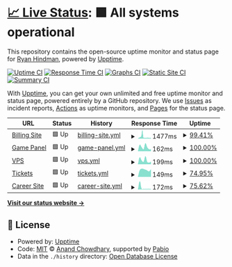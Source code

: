 # [📈 Live Status](https://status.boundlesshosting.xyz): <!--live status--> **🟩 All systems operational**

This repository contains the open-source uptime monitor and status page for [Ryan Hindman](ryanhindman.top), powered by [Upptime](https://github.com/upptime/upptime).

[![Uptime CI](https://github.com/Ryanhindman6654/statsupagebh/workflows/Uptime%20CI/badge.svg)](https://github.com/Ryanhindman6654/statsupagebh/actions?query=workflow%3A%22Uptime+CI%22)
[![Response Time CI](https://github.com/Ryanhindman6654/statsupagebh/workflows/Response%20Time%20CI/badge.svg)](https://github.com/Ryanhindman6654/statsupagebh/actions?query=workflow%3A%22Response+Time+CI%22)
[![Graphs CI](https://github.com/Ryanhindman6654/statsupagebh/workflows/Graphs%20CI/badge.svg)](https://github.com/Ryanhindman6654/statsupagebh/actions?query=workflow%3A%22Graphs+CI%22)
[![Static Site CI](https://github.com/Ryanhindman6654/statsupagebh/workflows/Static%20Site%20CI/badge.svg)](https://github.com/Ryanhindman6654/statsupagebh/actions?query=workflow%3A%22Static+Site+CI%22)
[![Summary CI](https://github.com/Ryanhindman6654/statsupagebh/workflows/Summary%20CI/badge.svg)](https://github.com/Ryanhindman6654/statsupagebh/actions?query=workflow%3A%22Summary+CI%22)

With [Upptime](https://upptime.js.org), you can get your own unlimited and free uptime monitor and status page, powered entirely by a GitHub repository. We use [Issues](https://github.com/Ryanhindman6654/statsupagebh/issues) as incident reports, [Actions](https://github.com/Ryanhindman6654/statsupagebh/actions) as uptime monitors, and [Pages](https://status.boundlesshosting.xyz) for the status page.

<!--start: status pages-->
<!-- This summary is generated by Upptime (https://github.com/upptime/upptime) -->
<!-- Do not edit this manually, your changes will be overwritten -->
<!-- prettier-ignore -->
| URL | Status | History | Response Time | Uptime |
| --- | ------ | ------- | ------------- | ------ |
| <img alt="" src="https://icons.duckduckgo.com/ip3/boundlesshosting.xyz.ico" height="13"> [Billing Site](https://boundlesshosting.xyz) | 🟩 Up | [billing-site.yml](https://github.com/Ryanhindman6654/statsupagebh/commits/HEAD/history/billing-site.yml) | <details><summary><img alt="Response time graph" src="./graphs/billing-site/response-time-week.png" height="20"> 1477ms</summary><br><a href="https://uptime.boundlesshosting.xyz/history/billing-site"><img alt="Response time 904" src="https://img.shields.io/endpoint?url=https%3A%2F%2Fraw.githubusercontent.com%2FRyanhindman6654%2Fstatsupagebh%2FHEAD%2Fapi%2Fbilling-site%2Fresponse-time.json"></a><br><a href="https://uptime.boundlesshosting.xyz/history/billing-site"><img alt="24-hour response time 779" src="https://img.shields.io/endpoint?url=https%3A%2F%2Fraw.githubusercontent.com%2FRyanhindman6654%2Fstatsupagebh%2FHEAD%2Fapi%2Fbilling-site%2Fresponse-time-day.json"></a><br><a href="https://uptime.boundlesshosting.xyz/history/billing-site"><img alt="7-day response time 1477" src="https://img.shields.io/endpoint?url=https%3A%2F%2Fraw.githubusercontent.com%2FRyanhindman6654%2Fstatsupagebh%2FHEAD%2Fapi%2Fbilling-site%2Fresponse-time-week.json"></a><br><a href="https://uptime.boundlesshosting.xyz/history/billing-site"><img alt="30-day response time 1085" src="https://img.shields.io/endpoint?url=https%3A%2F%2Fraw.githubusercontent.com%2FRyanhindman6654%2Fstatsupagebh%2FHEAD%2Fapi%2Fbilling-site%2Fresponse-time-month.json"></a><br><a href="https://uptime.boundlesshosting.xyz/history/billing-site"><img alt="1-year response time 904" src="https://img.shields.io/endpoint?url=https%3A%2F%2Fraw.githubusercontent.com%2FRyanhindman6654%2Fstatsupagebh%2FHEAD%2Fapi%2Fbilling-site%2Fresponse-time-year.json"></a></details> | <details><summary><a href="https://uptime.boundlesshosting.xyz/history/billing-site">99.41%</a></summary><a href="https://uptime.boundlesshosting.xyz/history/billing-site"><img alt="All-time uptime 99.85%" src="https://img.shields.io/endpoint?url=https%3A%2F%2Fraw.githubusercontent.com%2FRyanhindman6654%2Fstatsupagebh%2FHEAD%2Fapi%2Fbilling-site%2Fuptime.json"></a><br><a href="https://uptime.boundlesshosting.xyz/history/billing-site"><img alt="24-hour uptime 100.00%" src="https://img.shields.io/endpoint?url=https%3A%2F%2Fraw.githubusercontent.com%2FRyanhindman6654%2Fstatsupagebh%2FHEAD%2Fapi%2Fbilling-site%2Fuptime-day.json"></a><br><a href="https://uptime.boundlesshosting.xyz/history/billing-site"><img alt="7-day uptime 99.41%" src="https://img.shields.io/endpoint?url=https%3A%2F%2Fraw.githubusercontent.com%2FRyanhindman6654%2Fstatsupagebh%2FHEAD%2Fapi%2Fbilling-site%2Fuptime-week.json"></a><br><a href="https://uptime.boundlesshosting.xyz/history/billing-site"><img alt="30-day uptime 99.80%" src="https://img.shields.io/endpoint?url=https%3A%2F%2Fraw.githubusercontent.com%2FRyanhindman6654%2Fstatsupagebh%2FHEAD%2Fapi%2Fbilling-site%2Fuptime-month.json"></a><br><a href="https://uptime.boundlesshosting.xyz/history/billing-site"><img alt="1-year uptime 99.85%" src="https://img.shields.io/endpoint?url=https%3A%2F%2Fraw.githubusercontent.com%2FRyanhindman6654%2Fstatsupagebh%2FHEAD%2Fapi%2Fbilling-site%2Fuptime-year.json"></a></details>
| <img alt="" src="https://icons.duckduckgo.com/ip3/client.boundlesshosting.xyz.ico" height="13"> [Game Panel](https://client.boundlesshosting.xyz) | 🟩 Up | [game-panel.yml](https://github.com/Ryanhindman6654/statsupagebh/commits/HEAD/history/game-panel.yml) | <details><summary><img alt="Response time graph" src="./graphs/game-panel/response-time-week.png" height="20"> 162ms</summary><br><a href="https://uptime.boundlesshosting.xyz/history/game-panel"><img alt="Response time 176" src="https://img.shields.io/endpoint?url=https%3A%2F%2Fraw.githubusercontent.com%2FRyanhindman6654%2Fstatsupagebh%2FHEAD%2Fapi%2Fgame-panel%2Fresponse-time.json"></a><br><a href="https://uptime.boundlesshosting.xyz/history/game-panel"><img alt="24-hour response time 288" src="https://img.shields.io/endpoint?url=https%3A%2F%2Fraw.githubusercontent.com%2FRyanhindman6654%2Fstatsupagebh%2FHEAD%2Fapi%2Fgame-panel%2Fresponse-time-day.json"></a><br><a href="https://uptime.boundlesshosting.xyz/history/game-panel"><img alt="7-day response time 162" src="https://img.shields.io/endpoint?url=https%3A%2F%2Fraw.githubusercontent.com%2FRyanhindman6654%2Fstatsupagebh%2FHEAD%2Fapi%2Fgame-panel%2Fresponse-time-week.json"></a><br><a href="https://uptime.boundlesshosting.xyz/history/game-panel"><img alt="30-day response time 150" src="https://img.shields.io/endpoint?url=https%3A%2F%2Fraw.githubusercontent.com%2FRyanhindman6654%2Fstatsupagebh%2FHEAD%2Fapi%2Fgame-panel%2Fresponse-time-month.json"></a><br><a href="https://uptime.boundlesshosting.xyz/history/game-panel"><img alt="1-year response time 176" src="https://img.shields.io/endpoint?url=https%3A%2F%2Fraw.githubusercontent.com%2FRyanhindman6654%2Fstatsupagebh%2FHEAD%2Fapi%2Fgame-panel%2Fresponse-time-year.json"></a></details> | <details><summary><a href="https://uptime.boundlesshosting.xyz/history/game-panel">100.00%</a></summary><a href="https://uptime.boundlesshosting.xyz/history/game-panel"><img alt="All-time uptime 99.98%" src="https://img.shields.io/endpoint?url=https%3A%2F%2Fraw.githubusercontent.com%2FRyanhindman6654%2Fstatsupagebh%2FHEAD%2Fapi%2Fgame-panel%2Fuptime.json"></a><br><a href="https://uptime.boundlesshosting.xyz/history/game-panel"><img alt="24-hour uptime 100.00%" src="https://img.shields.io/endpoint?url=https%3A%2F%2Fraw.githubusercontent.com%2FRyanhindman6654%2Fstatsupagebh%2FHEAD%2Fapi%2Fgame-panel%2Fuptime-day.json"></a><br><a href="https://uptime.boundlesshosting.xyz/history/game-panel"><img alt="7-day uptime 100.00%" src="https://img.shields.io/endpoint?url=https%3A%2F%2Fraw.githubusercontent.com%2FRyanhindman6654%2Fstatsupagebh%2FHEAD%2Fapi%2Fgame-panel%2Fuptime-week.json"></a><br><a href="https://uptime.boundlesshosting.xyz/history/game-panel"><img alt="30-day uptime 100.00%" src="https://img.shields.io/endpoint?url=https%3A%2F%2Fraw.githubusercontent.com%2FRyanhindman6654%2Fstatsupagebh%2FHEAD%2Fapi%2Fgame-panel%2Fuptime-month.json"></a><br><a href="https://uptime.boundlesshosting.xyz/history/game-panel"><img alt="1-year uptime 99.98%" src="https://img.shields.io/endpoint?url=https%3A%2F%2Fraw.githubusercontent.com%2FRyanhindman6654%2Fstatsupagebh%2FHEAD%2Fapi%2Fgame-panel%2Fuptime-year.json"></a></details>
| <img alt="" src="https://icons.duckduckgo.com/ip3/vps.boundlesshosting.xyz.ico" height="13"> [VPS](https://vps.boundlesshosting.xyz) | 🟩 Up | [vps.yml](https://github.com/Ryanhindman6654/statsupagebh/commits/HEAD/history/vps.yml) | <details><summary><img alt="Response time graph" src="./graphs/vps/response-time-week.png" height="20"> 199ms</summary><br><a href="https://uptime.boundlesshosting.xyz/history/vps"><img alt="Response time 224" src="https://img.shields.io/endpoint?url=https%3A%2F%2Fraw.githubusercontent.com%2FRyanhindman6654%2Fstatsupagebh%2FHEAD%2Fapi%2Fvps%2Fresponse-time.json"></a><br><a href="https://uptime.boundlesshosting.xyz/history/vps"><img alt="24-hour response time 354" src="https://img.shields.io/endpoint?url=https%3A%2F%2Fraw.githubusercontent.com%2FRyanhindman6654%2Fstatsupagebh%2FHEAD%2Fapi%2Fvps%2Fresponse-time-day.json"></a><br><a href="https://uptime.boundlesshosting.xyz/history/vps"><img alt="7-day response time 199" src="https://img.shields.io/endpoint?url=https%3A%2F%2Fraw.githubusercontent.com%2FRyanhindman6654%2Fstatsupagebh%2FHEAD%2Fapi%2Fvps%2Fresponse-time-week.json"></a><br><a href="https://uptime.boundlesshosting.xyz/history/vps"><img alt="30-day response time 193" src="https://img.shields.io/endpoint?url=https%3A%2F%2Fraw.githubusercontent.com%2FRyanhindman6654%2Fstatsupagebh%2FHEAD%2Fapi%2Fvps%2Fresponse-time-month.json"></a><br><a href="https://uptime.boundlesshosting.xyz/history/vps"><img alt="1-year response time 224" src="https://img.shields.io/endpoint?url=https%3A%2F%2Fraw.githubusercontent.com%2FRyanhindman6654%2Fstatsupagebh%2FHEAD%2Fapi%2Fvps%2Fresponse-time-year.json"></a></details> | <details><summary><a href="https://uptime.boundlesshosting.xyz/history/vps">100.00%</a></summary><a href="https://uptime.boundlesshosting.xyz/history/vps"><img alt="All-time uptime 99.84%" src="https://img.shields.io/endpoint?url=https%3A%2F%2Fraw.githubusercontent.com%2FRyanhindman6654%2Fstatsupagebh%2FHEAD%2Fapi%2Fvps%2Fuptime.json"></a><br><a href="https://uptime.boundlesshosting.xyz/history/vps"><img alt="24-hour uptime 100.00%" src="https://img.shields.io/endpoint?url=https%3A%2F%2Fraw.githubusercontent.com%2FRyanhindman6654%2Fstatsupagebh%2FHEAD%2Fapi%2Fvps%2Fuptime-day.json"></a><br><a href="https://uptime.boundlesshosting.xyz/history/vps"><img alt="7-day uptime 100.00%" src="https://img.shields.io/endpoint?url=https%3A%2F%2Fraw.githubusercontent.com%2FRyanhindman6654%2Fstatsupagebh%2FHEAD%2Fapi%2Fvps%2Fuptime-week.json"></a><br><a href="https://uptime.boundlesshosting.xyz/history/vps"><img alt="30-day uptime 100.00%" src="https://img.shields.io/endpoint?url=https%3A%2F%2Fraw.githubusercontent.com%2FRyanhindman6654%2Fstatsupagebh%2FHEAD%2Fapi%2Fvps%2Fuptime-month.json"></a><br><a href="https://uptime.boundlesshosting.xyz/history/vps"><img alt="1-year uptime 99.84%" src="https://img.shields.io/endpoint?url=https%3A%2F%2Fraw.githubusercontent.com%2FRyanhindman6654%2Fstatsupagebh%2FHEAD%2Fapi%2Fvps%2Fuptime-year.json"></a></details>
| <img alt="" src="https://icons.duckduckgo.com/ip3/tickets.boundlesshosting.xyz.ico" height="13"> [Tickets](https://tickets.boundlesshosting.xyz) | 🟩 Up | [tickets.yml](https://github.com/Ryanhindman6654/statsupagebh/commits/HEAD/history/tickets.yml) | <details><summary><img alt="Response time graph" src="./graphs/tickets/response-time-week.png" height="20"> 149ms</summary><br><a href="https://uptime.boundlesshosting.xyz/history/tickets"><img alt="Response time 157" src="https://img.shields.io/endpoint?url=https%3A%2F%2Fraw.githubusercontent.com%2FRyanhindman6654%2Fstatsupagebh%2FHEAD%2Fapi%2Ftickets%2Fresponse-time.json"></a><br><a href="https://uptime.boundlesshosting.xyz/history/tickets"><img alt="24-hour response time 168" src="https://img.shields.io/endpoint?url=https%3A%2F%2Fraw.githubusercontent.com%2FRyanhindman6654%2Fstatsupagebh%2FHEAD%2Fapi%2Ftickets%2Fresponse-time-day.json"></a><br><a href="https://uptime.boundlesshosting.xyz/history/tickets"><img alt="7-day response time 149" src="https://img.shields.io/endpoint?url=https%3A%2F%2Fraw.githubusercontent.com%2FRyanhindman6654%2Fstatsupagebh%2FHEAD%2Fapi%2Ftickets%2Fresponse-time-week.json"></a><br><a href="https://uptime.boundlesshosting.xyz/history/tickets"><img alt="30-day response time 145" src="https://img.shields.io/endpoint?url=https%3A%2F%2Fraw.githubusercontent.com%2FRyanhindman6654%2Fstatsupagebh%2FHEAD%2Fapi%2Ftickets%2Fresponse-time-month.json"></a><br><a href="https://uptime.boundlesshosting.xyz/history/tickets"><img alt="1-year response time 157" src="https://img.shields.io/endpoint?url=https%3A%2F%2Fraw.githubusercontent.com%2FRyanhindman6654%2Fstatsupagebh%2FHEAD%2Fapi%2Ftickets%2Fresponse-time-year.json"></a></details> | <details><summary><a href="https://uptime.boundlesshosting.xyz/history/tickets">74.95%</a></summary><a href="https://uptime.boundlesshosting.xyz/history/tickets"><img alt="All-time uptime 94.84%" src="https://img.shields.io/endpoint?url=https%3A%2F%2Fraw.githubusercontent.com%2FRyanhindman6654%2Fstatsupagebh%2FHEAD%2Fapi%2Ftickets%2Fuptime.json"></a><br><a href="https://uptime.boundlesshosting.xyz/history/tickets"><img alt="24-hour uptime 100.00%" src="https://img.shields.io/endpoint?url=https%3A%2F%2Fraw.githubusercontent.com%2FRyanhindman6654%2Fstatsupagebh%2FHEAD%2Fapi%2Ftickets%2Fuptime-day.json"></a><br><a href="https://uptime.boundlesshosting.xyz/history/tickets"><img alt="7-day uptime 74.95%" src="https://img.shields.io/endpoint?url=https%3A%2F%2Fraw.githubusercontent.com%2FRyanhindman6654%2Fstatsupagebh%2FHEAD%2Fapi%2Ftickets%2Fuptime-week.json"></a><br><a href="https://uptime.boundlesshosting.xyz/history/tickets"><img alt="30-day uptime 85.87%" src="https://img.shields.io/endpoint?url=https%3A%2F%2Fraw.githubusercontent.com%2FRyanhindman6654%2Fstatsupagebh%2FHEAD%2Fapi%2Ftickets%2Fuptime-month.json"></a><br><a href="https://uptime.boundlesshosting.xyz/history/tickets"><img alt="1-year uptime 94.84%" src="https://img.shields.io/endpoint?url=https%3A%2F%2Fraw.githubusercontent.com%2FRyanhindman6654%2Fstatsupagebh%2FHEAD%2Fapi%2Ftickets%2Fuptime-year.json"></a></details>
| <img alt="" src="https://icons.duckduckgo.com/ip3/career.boundlesshosting.xyz.ico" height="13"> [Career Site](https://career.boundlesshosting.xyz) | 🟩 Up | [career-site.yml](https://github.com/Ryanhindman6654/statsupagebh/commits/HEAD/history/career-site.yml) | <details><summary><img alt="Response time graph" src="./graphs/career-site/response-time-week.png" height="20"> 172ms</summary><br><a href="https://uptime.boundlesshosting.xyz/history/career-site"><img alt="Response time 314" src="https://img.shields.io/endpoint?url=https%3A%2F%2Fraw.githubusercontent.com%2FRyanhindman6654%2Fstatsupagebh%2FHEAD%2Fapi%2Fcareer-site%2Fresponse-time.json"></a><br><a href="https://uptime.boundlesshosting.xyz/history/career-site"><img alt="24-hour response time 195" src="https://img.shields.io/endpoint?url=https%3A%2F%2Fraw.githubusercontent.com%2FRyanhindman6654%2Fstatsupagebh%2FHEAD%2Fapi%2Fcareer-site%2Fresponse-time-day.json"></a><br><a href="https://uptime.boundlesshosting.xyz/history/career-site"><img alt="7-day response time 172" src="https://img.shields.io/endpoint?url=https%3A%2F%2Fraw.githubusercontent.com%2FRyanhindman6654%2Fstatsupagebh%2FHEAD%2Fapi%2Fcareer-site%2Fresponse-time-week.json"></a><br><a href="https://uptime.boundlesshosting.xyz/history/career-site"><img alt="30-day response time 354" src="https://img.shields.io/endpoint?url=https%3A%2F%2Fraw.githubusercontent.com%2FRyanhindman6654%2Fstatsupagebh%2FHEAD%2Fapi%2Fcareer-site%2Fresponse-time-month.json"></a><br><a href="https://uptime.boundlesshosting.xyz/history/career-site"><img alt="1-year response time 314" src="https://img.shields.io/endpoint?url=https%3A%2F%2Fraw.githubusercontent.com%2FRyanhindman6654%2Fstatsupagebh%2FHEAD%2Fapi%2Fcareer-site%2Fresponse-time-year.json"></a></details> | <details><summary><a href="https://uptime.boundlesshosting.xyz/history/career-site">75.62%</a></summary><a href="https://uptime.boundlesshosting.xyz/history/career-site"><img alt="All-time uptime 79.94%" src="https://img.shields.io/endpoint?url=https%3A%2F%2Fraw.githubusercontent.com%2FRyanhindman6654%2Fstatsupagebh%2FHEAD%2Fapi%2Fcareer-site%2Fuptime.json"></a><br><a href="https://uptime.boundlesshosting.xyz/history/career-site"><img alt="24-hour uptime 100.00%" src="https://img.shields.io/endpoint?url=https%3A%2F%2Fraw.githubusercontent.com%2FRyanhindman6654%2Fstatsupagebh%2FHEAD%2Fapi%2Fcareer-site%2Fuptime-day.json"></a><br><a href="https://uptime.boundlesshosting.xyz/history/career-site"><img alt="7-day uptime 75.62%" src="https://img.shields.io/endpoint?url=https%3A%2F%2Fraw.githubusercontent.com%2FRyanhindman6654%2Fstatsupagebh%2FHEAD%2Fapi%2Fcareer-site%2Fuptime-week.json"></a><br><a href="https://uptime.boundlesshosting.xyz/history/career-site"><img alt="30-day uptime 82.90%" src="https://img.shields.io/endpoint?url=https%3A%2F%2Fraw.githubusercontent.com%2FRyanhindman6654%2Fstatsupagebh%2FHEAD%2Fapi%2Fcareer-site%2Fuptime-month.json"></a><br><a href="https://uptime.boundlesshosting.xyz/history/career-site"><img alt="1-year uptime 79.94%" src="https://img.shields.io/endpoint?url=https%3A%2F%2Fraw.githubusercontent.com%2FRyanhindman6654%2Fstatsupagebh%2FHEAD%2Fapi%2Fcareer-site%2Fuptime-year.json"></a></details>

<!--end: status pages-->

[**Visit our status website →**](https://ryanhindman6654.github.io/statsupagebh/)

## 📄 License

- Powered by: [Upptime](https://github.com/upptime/upptime)
- Code: [MIT](./LICENSE) © [Anand Chowdhary](https://anandchowdhary.com), supported by [Pabio](https://pabio.com)
- Data in the `./history` directory: [Open Database License](https://opendatacommons.org/licenses/odbl/1-0/)
